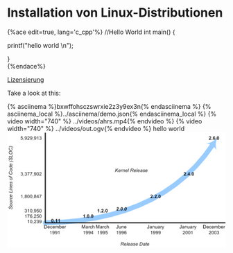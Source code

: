 # Installation von Linux-Distributionen

{%ace edit=true,  lang='c_cpp'%}
//Hello World
int main() {

  printf("hello world \n");

}  
{%endace%}

[Lizensierung](./open-source-lizensierung.md)

Take a look at this:
 
{% asciinema %}bxwffohsczswrxie2z3y9ex3n{% endasciinema %}
{% asciinema_local %}../asciinema/demo.json{% endasciinema_local %}
{% video width="740" %} ../videos/ahrs.mp4{% endvideo %}
{% video width="740" %} ../videos/out.ogv{% endvideo %}
hello world 
![](/images/kernel_versions_sloc.jpg)  